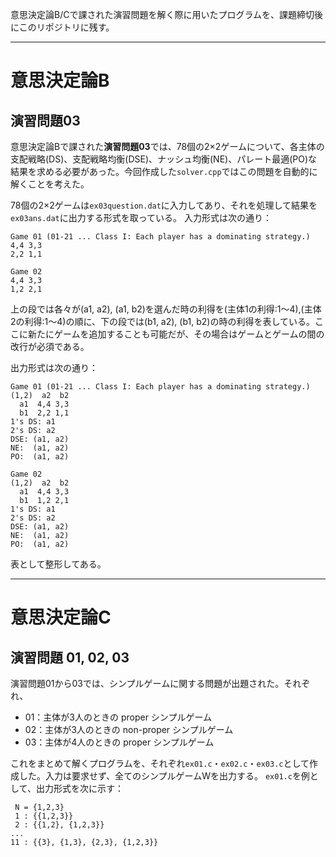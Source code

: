意思決定論B/Cで課された演習問題を解く際に用いたプログラムを、課題締切後にこのリポジトリに残す。

---

# 意思決定論B
## 演習問題03

意思決定論Bで課された**演習問題03**では、78個の2×2ゲームについて、各主体の支配戦略(DS)、支配戦略均衡(DSE)、ナッシュ均衡(NE)、パレート最適(PO)な結果を求める必要があった。今回作成した`solver.cpp`ではこの問題を自動的に解くことを考えた。

78個の2×2ゲームは`ex03question.dat`に入力してあり、それを処理して結果を`ex03ans.dat`に出力する形式を取っている。
入力形式は次の通り：
```
Game 01 (01-21 ... Class I: Each player has a dominating strategy.)
4,4 3,3 
2,2 1,1

Game 02
4,4 3,3
1,2 2,1
```
上の段では各々が(a1, a2), (a1, b2)を選んだ時の利得を(主体1の利得:1～4),(主体2の利得:1～4)の順に、下の段では(b1, a2), (b1, b2)の時の利得を表している。ここに新たにゲームを追加することも可能だが、その場合はゲームとゲームの間の改行が必須である。

出力形式は次の通り：
```
Game 01 (01-21 ... Class I: Each player has a dominating strategy.)
(1,2)  a2  b2
  a1  4,4 3,3
  b1  2,2 1,1
1's DS: a1
2's DS: a2
DSE: (a1, a2)
NE:  (a1, a2)
PO:  (a1, a2)

Game 02
(1,2)  a2  b2
  a1  4,4 3,3
  b1  1,2 2,1
1's DS: a1
2's DS: a2
DSE: (a1, a2)
NE:  (a1, a2)
PO:  (a1, a2)
```
表として整形してある。


---

# 意思決定論C
## 演習問題 01, 02, 03

演習問題01から03では、シンプルゲームに関する問題が出題された。それぞれ、
- 01：主体が3人のときの proper シンプルゲーム
- 02：主体が3人のときの non-proper シンプルゲーム
- 03：主体が4人のときの proper シンプルゲーム

これをまとめて解くプログラムを、それぞれ`ex01.c`・`ex02.c`・`ex03.c`として作成した。入力は要求せず、全てのシンプルゲームWを出力する。
`ex01.c`を例として、出力形式を次に示す：
```
 N = {1,2,3}
 1 : {{1,2,3}}
 2 : {{1,2}, {1,2,3}}
...
11 : {{3}, {1,3}, {2,3}, {1,2,3}}
```
